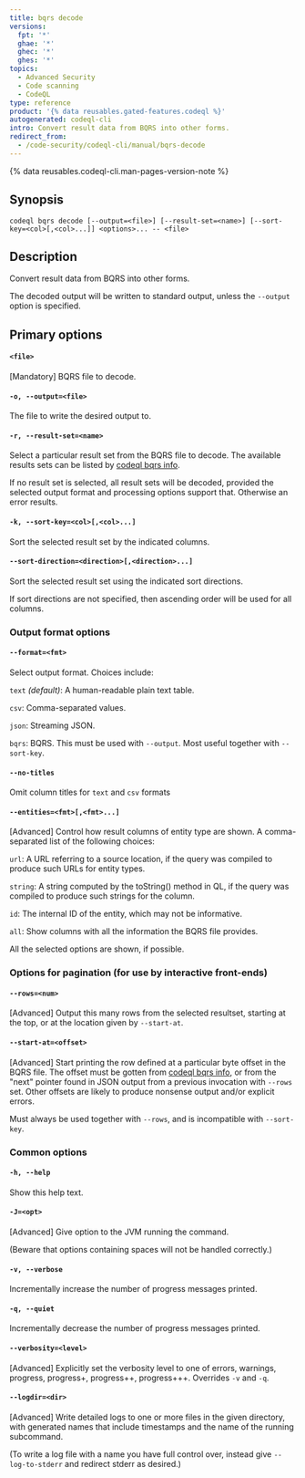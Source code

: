 ```yaml
---
title: bqrs decode
versions:
  fpt: '*'
  ghae: '*'
  ghec: '*'
  ghes: '*'
topics:
  - Advanced Security
  - Code scanning
  - CodeQL
type: reference
product: '{% data reusables.gated-features.codeql %}'
autogenerated: codeql-cli
intro: Convert result data from BQRS into other forms.
redirect_from:
  - /code-security/codeql-cli/manual/bqrs-decode
---
```



<!-- Content after this section is automatically generated -->

{% data reusables.codeql-cli.man-pages-version-note %}

## Synopsis

```shell copy
codeql bqrs decode [--output=<file>] [--result-set=<name>] [--sort-key=<col>[,<col>...]] <options>... -- <file>
```

## Description

Convert result data from BQRS into other forms.

The decoded output will be written to standard output, unless the
`--output` option is specified.

## Primary options

#### `<file>` <!-- markdownlint-disable-line heading-increment -->

\[Mandatory] BQRS file to decode.

#### `-o, --output=<file>`

The file to write the desired output to.

#### `-r, --result-set=<name>`

Select a particular result set from the BQRS file to decode. The
available results sets can be listed by [codeql bqrs info](/code-security/codeql-cli/codeql-cli-manual/bqrs-info).

If no result set is selected, all result sets will be decoded, provided
the selected output format and processing options support that.
Otherwise an error results.

#### `-k, --sort-key=<col>[,<col>...]`

Sort the selected result set by the indicated columns.

#### `--sort-direction=<direction>[,<direction>...]`

Sort the selected result set using the indicated sort directions.

If sort directions are not specified, then ascending order will be used
for all columns.

### Output format options

#### `--format=<fmt>`

Select output format. Choices include:

`text` _(default)_: A human-readable plain text table.

`csv`: Comma-separated values.

`json`: Streaming JSON.

`bqrs`: BQRS. This must be used with `--output`. Most useful together
with `--sort-key`.

#### `--no-titles`

Omit column titles for `text` and `csv` formats

#### `--entities=<fmt>[,<fmt>...]`

\[Advanced] Control how result columns of entity type are shown. A
comma-separated list of the following choices:

`url`: A URL referring to a source location, if the query was compiled
to produce such URLs for entity types.

`string`: A string computed by the toString() method in QL, if the query
was compiled to produce such strings for the column.

`id`: The internal ID of the entity, which may not be informative.

`all`: Show columns with all the information the BQRS file provides.

All the selected options are shown, if possible.

### Options for pagination (for use by interactive front-ends)

#### `--rows=<num>`

\[Advanced] Output this many rows from the selected resultset, starting
at the top, or at the location given by `--start-at`.

#### `--start-at=<offset>`

\[Advanced] Start printing the row defined at a particular byte offset
in the BQRS file. The offset must be gotten from [codeql bqrs info](/code-security/codeql-cli/codeql-cli-manual/bqrs-info), or from the "next" pointer found in JSON output from a previous invocation with `--rows`
set. Other offsets are likely to produce nonsense output and/or explicit
errors.

Must always be used together with `--rows`, and is incompatible with
`--sort-key`.

### Common options

#### `-h, --help`

Show this help text.

#### `-J=<opt>`

\[Advanced] Give option to the JVM running the command.

(Beware that options containing spaces will not be handled correctly.)

#### `-v, --verbose`

Incrementally increase the number of progress messages printed.

#### `-q, --quiet`

Incrementally decrease the number of progress messages printed.

#### `--verbosity=<level>`

\[Advanced] Explicitly set the verbosity level to one of errors,
warnings, progress, progress+, progress++, progress+++. Overrides `-v`
and `-q`.

#### `--logdir=<dir>`

\[Advanced] Write detailed logs to one or more files in the given
directory, with generated names that include timestamps and the name of
the running subcommand.

(To write a log file with a name you have full control over, instead
give `--log-to-stderr` and redirect stderr as desired.)

